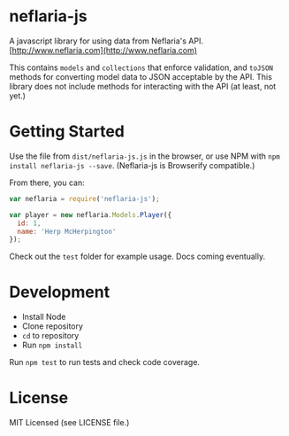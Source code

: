 neflaria-js
===========

A javascript library for using data from Neflaria's API.
[http://www.neflaria.com](http://www.neflaria.com)


This contains `models` and `collections` that enforce validation, and `toJSON`
methods for converting model data to JSON acceptable by the API. This library
does not include methods for interacting with the API (at least, not yet.)

Getting Started
===============

Use the file from `dist/neflaria-js.js` in the browser, or use NPM with
`npm install neflaria-js --save`. (Neflaria-js is Browserify compatible.)

From there, you can:

```javascript
var neflaria = require('neflaria-js');

var player = new neflaria.Models.Player({
  id: 1,
  name: 'Herp McHerpington'
});

```

Check out the `test` folder for example usage. Docs coming eventually.


Development
===========

* Install Node
* Clone repository
* `cd` to repository
* Run `npm install`

Run `npm test` to run tests and check code coverage.

License
=======

MIT Licensed (see LICENSE file.)

